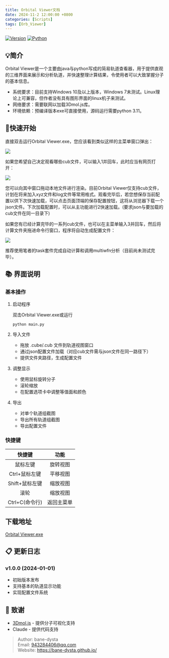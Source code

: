 ```yaml
---
title: Orbital Viewer文档
date: 2024-11-2 12:00:00 +0800
categories: [Scripts]
tags: [Orb_Viewer]     
---
```

[![Version](https://img.shields.io/badge/version-1.0.0-blue.svg)](https://github.com/yourusername/orbital-viewer)
[![Python](https://img.shields.io/badge/python-3.6+-yellow.svg)](https://www.python.org/)

## 💡简介

Orbital Viewer是一个主要由java与python写成的简易轨道查看器，用于提供直观的三维界面来展示和分析轨道，并快速整理计算结果，令使用者可以大致掌握分子的基本信息。

- 系统要求：目前支持Windows 10及以上版本，Windows 7未测试。Linux理论上可兼容，但作者没有具有图形界面的linux机子来测试。
- 网络要求：需要联网以加载3Dmol.js库。
- 环境依赖：预编译版本exe可直接使用，源码运行需要python 3.11。

## 🚀快速开始

直接双击运行Orbital Viewer.exe，您应该看到类似这样的主菜单窗口弹出：

![](https://pub-ec46b9a843f44891acf04d27fddf97e0.r2.dev/2024/11/20241111170051.png)

如果您希望自己决定观看哪些cub文件，可以输入1并回车，此时应当有网页打开：

![](https://pub-ec46b9a843f44891acf04d27fddf97e0.r2.dev/2024/11/20241111170459.png)

您可以向其中窗口拖动本地文件进行渲染。目前Orbital Viewer仅支持cub文件，计划在将来加入xyz文件和log文件等常用格式。观看完毕后，若您想保存当前配置以供下次快速加载，可以点击页面顶端的保存配置按钮，这将从浏览器下载一个json文件。下次加载配置时，可以从主功能进行2快速加载。(要求json与要加载的cub文件在同一目录下)

如果您有已经计算完毕的一系列cub文件，也可以在主菜单输入3并回车，然后将计算文件夹拖进命令行窗口，程序将自动生成配置文件：

![](https://pub-ec46b9a843f44891acf04d27fddf97e0.r2.dev/2024/11/20241111171907.png)

推荐使用笔者的task套件完成自动计算和调用multiwfn分析（目前尚未测试完毕）。

## 📚 界面说明

### 基本操作
1. 启动程序
   
   双击Orbital Viewer.exe或运行
   ```bash
   python main.py
   ```

2. 导入文件
   - 拖放 .cube/.cub 文件到轨道视图窗口
   - 通过json配置文件加载（对应cub文件需与json文件在同一路径下）
   - 提供文件夹路径，生成配置文件

3. 调整显示
   - 使用鼠标旋转分子
   - 滚轮缩放
   - 在配置选项卡中调整等值面和颜色

4. 导出
   - 对单个轨道组截图
   - 导出所有轨道组截图
   - 导出配置文件

### 快捷键
| 快捷键 | 功能 |
|:-------:|:------:|
| 鼠标左键 | 旋转视图 |
| Ctrl+鼠标左键 | 平移视图 |
| Shift+鼠标左键 | 缩放视图 |
| 滚轮 | 缩放视图 |
| Ctrl+C(命令行) | 返回主菜单 |

## 下载地址

[Orbital Viewer.exe](https://pub-ec46b9a843f44891acf04d27fddf97e0.r2.dev/Orbital%20Viewer.exe)

## 📋 更新日志

### v1.0.0 (2024-01-01)
- 初始版本发布
- 支持基本的轨道显示功能
- 实现配置文件系统

## 🙏 致谢

- [3Dmol.js](https://3dmol.csb.pitt.edu) - 提供分子可视化支持
- Claude - 提供代码支持

> Author: bane-dysta  
> Email: 943284406@qq.com  
> Website: https://bane-dysta.github.io/
